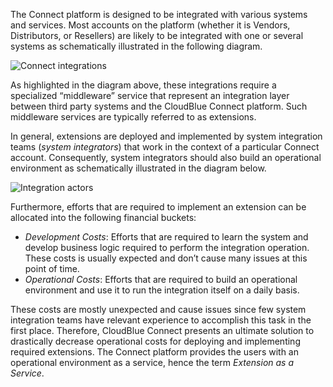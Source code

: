 The Connect platform is designed to be integrated with various systems and services. Most accounts on the platform (whether it is Vendors, Distributors, or Resellers) are likely to be integrated with one or several systems as schematically illustrated in the following diagram.

![Connect integrations](https://connect.cloudblue.com/wp-content/uploads/2021/06/image2021-4-28_21-12-2.png)

As highlighted in the diagram above, these integrations require a specialized “middleware” service that represent an integration layer between third party systems and the CloudBlue Connect platform. Such middleware services are typically referred to as extensions.

In general, extensions are deployed and implemented by system integration teams (*system integrators*) that work in the context of a particular Connect account. Consequently, system integrators should also build an operational environment as schematically illustrated in the diagram below.

![Integration actors](https://connect.cloudblue.com/wp-content/uploads/2021/06/image2021-4-28_21-16-17.png)

Furthermore, efforts that are required to implement an extension can be allocated into the following financial buckets:

* *Development Costs*: Efforts that are required to learn the system and develop business logic required to perform the integration operation. These costs is usually expected and don’t cause many issues at this point of time.
* *Operational Costs*: Efforts that are required to build an operational environment and use it to run the integration itself on a daily basis. 

These costs are mostly unexpected and cause issues since few system integration teams have relevant experience to accomplish this task in the first place.
Therefore, CloudBlue Connect presents an ultimate solution to drastically decrease operational costs for deploying and implementing required extensions. The Connect platform provides the users with an operational environment as a service, hence the term *Extension as a Service*.
